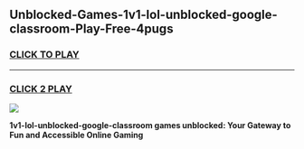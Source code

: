 
## Unblocked-Games-1v1-lol-unblocked-google-classroom-Play-Free-4pugs
<h3>
<a href="https://premium76.site?title=1v1-lol-unblocked-google-classroom&ref=18A1">CLICK TO PLAY</a></h3>
<hr>

<h3>
<a href="https://premium76.site?title=1v1-lol-unblocked-google-classroom&ref=18A1">CLICK 2 PLAY</a>
  
</h3>

<a href="https://premium76.site?title=1v1-lol-unblocked-google-classroom&ref=18A1"><img src="https://clearcache.store/games.png"></a>


**1v1-lol-unblocked-google-classroom games unblocked: Your Gateway to Fun and Accessible Online Gaming**
